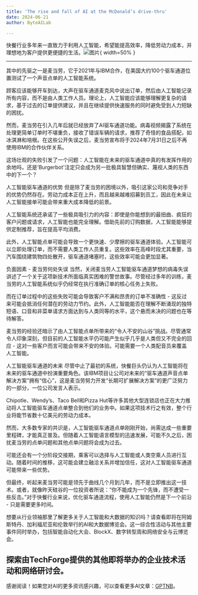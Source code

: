 ```yaml
---
title: 'The rise and fall of AI at the McDonald’s drive-thru'
date: 2024-06-21
author: ByteAILab

---
```


快餐行业多年来一直致力于利用人工智能，希望能提高效率，降低劳动力成本，并理想地为客户提供更便捷的生活。![图片](https://www.artificialintelligence-news.com/wp-content/uploads/sites/9/2024/06/jurij-kenda-OcMKDx5y11A-unsplash-scaled.jpg){ width=50% }

---
其中的先驱之一是麦当劳，它于2021年与IBM合作，在美国大约100个驱车通道位置测试了一个声音点单的人工智能系统。

顾客应该能够开车到达，大声在驱车通道麦克风中说出订单，然后由人工智能记录所有内容，而不是由人类工作人员。理论上，人工智能应该能够理解更复杂的请求，基于过去的订单提供建议，并且在继续提供快速服务的同时避免受到人力短缺的困扰。

然而，麦当劳在引入几年后就已经放弃了AI驱车通道功能。病毒视频揭露了系统在处理更简单订单时不堪重负，接收了错误车辆的请求，推荐了奇怪的食品搭配，如冰淇淋和培根。在这些公开失误之后，麦当劳宣布将于2024年7月31日之后不再使用IBM的合作伙伴关系。

这场壮观的失败引发了一个问题：人工智能在未来的驱车通道中真的有发挥作用的余地吗，还是'Burgerbot'注定只会成为另一批极具智慧但确实、蔑视人类的东西中的下一个？

人工智能驱车通道的优势
但是除了麦当劳的困境以外，吸引这家公司和竞争对手的优势仍然存在。劳动力成本正在上升，而且越来越难招募到员工，因此在未来让人工智能接单可能会带来重大成本降低的前景。

人工智能系统还承诺了一些极具吸引力的内容：即使是你能想到的最扭曲、疯狂的客户问题或请求，人工智能也能完全理解。借助先前的订购数据，人工智能能够提供定制推荐，旨在提高平均消费。

此外，人工智能点单可能会导致一个更快速、少摩擦的驱车通道体验。人工智能可以立即处理订单，而不需要人类工作人员重复。这些效率在高峰时段尤其重要，当汽车围绕建筑物四处散开，驱车通道堵塞时，这些效率可能会更加显著。

负面因素 - 麦当劳何处失误
当然，关闭麦当劳人工智能驱车通道梦想的病毒失误讲述了一个关于这项新技术所面临真实困难的警世故事。尽管经过多年的训练，麦当劳的人工智能系统似乎仍经常在执行准确订单的核心任务上失败。

而在订单过程中的这些失败可能会导致客户不满和昂贵的订单不准确性 - 这反过来可能会抵消任何潜在的劳动力节约。此外，人工智能能否在理解不断涌现的独特短语、口音和非菜单请求方面达到与人类同等的水平，这个悬而未决的问题也在等待解答。

麦当劳的经验还暗示了由人工智能点单所带来的“令人不安的山谷”挑战。尽管通常令人印象深刻，但目前的人工智能水平仍可能产生似乎几乎是人类但又不完全的回应 - 这对一些客户而言可能会带来不安的体验。可能需要一个人类配音员来覆盖人工智能。

人工智能驱车通道的未来
尽管中止了最初的系统，快餐巨头仍认为人工智能将在未来的驱车通道中扮演重要角色。该IBM项目让公司对未来的“驱车通道声音点单解决方案”拥有“信心”，这是麦当劳努力开发“长期可扩展解决方案”的更广泛努力的一部分，一位公司发言人表示。

Chipotle、Wendy’s、Taco Bell和Pizza Hut等许多其他大型连锁店也正在大力推动将人工智能驱车通道点单整合到他们的业务中。如果这项技术行之有效，整个行业将能节省数十亿美元的劳动力成本。

然而，大多数专家的共识是，人工智能驱车通道点单刚刚开始，尚需达成一些重要里程碑，才能真正普及。但随着人工智能语言模型的迅速发展，可能不久之后，困扰麦当劳的点单问题和其他点单问题将会成为过去。

可能还会有一个分阶段交接期，乘客可以选择与人工智能或人类空乘人员进行互动。随着时间的推移，这可能会建立融洽关系并增加信任，这对人工智能驱车通道可能带来一些优势。

但最终，听起来麦当劳可能是领先于曲线几个月到几年，而不是立即推出这一技术。或者，就像昨天硅谷的一位投资者所说：“你不能成为一个先锋，而不遭受一些反击。”对于快餐行业来说，优化驱车通道流程，使用人工智能仍然是下一个前沿 - 只是需要更多时间。

想要从行业领袖那里了解更多关于人工智能和大数据的知识吗？请查看即将在阿姆斯特丹、加利福尼亚和伦敦举行的AI和大数据博览会。这一综合性活动与其他主要事件同时举办，包括智能自动化大会、BlockX、数字转型周和网络安全与云博览会。

探索由TechForge提供的其他即将举办的企业技术活动和网络研讨会。
---
感谢阅读！如果您对AI的更多资讯感兴趣，可以查看更多AI文章：[GPTNB](https://gptnb.com)。